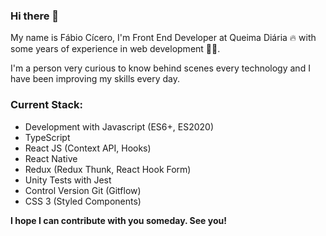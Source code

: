 ### Hi there 👋

<!--
**devfabiocicero/devfabiocicero** is a ✨ _special_ ✨ repository because its `README.md` (this file) appears on your GitHub profile.
-->
My name is Fábio Cícero, I'm Front End Developer at Queima Diária 🔥  with some years of experience in web development 👨‍💻.

I'm a person very curious to know behind scenes every technology and I have been improving my skills every day.


### Current Stack: ###
- Development with Javascript (ES6+, ES2020)
- TypeScript
- React JS (Context API, Hooks)
- React Native
- Redux (Redux Thunk, React Hook Form)
- Unity Tests with Jest
- Control Version Git (Gitflow)
- CSS 3 (Styled Components)


**I hope I can contribute with you someday. See you!**
